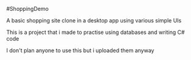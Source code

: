 #ShoppingDemo

A basic shopping site clone in a desktop app using various simple UIs

This is a project that i made to practise using databases and writing C# code 

I don't plan anyone to use this but i uploaded them anyway

